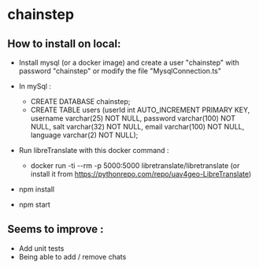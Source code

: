 # chainstep

## How to install on local:

- Install mysql (or a docker image) and create a user "chainstep" with password "chainstep" or modify the file "MysqlConnection.ts"
- In mySql : 
    - CREATE DATABASE chainstep;
    - CREATE TABLE users (userId int AUTO_INCREMENT PRIMARY KEY, username varchar(25) NOT NULL, password varchar(100) NOT NULL, salt varchar(32) NOT NULL, email varchar(100) NOT NULL, language varchar(2) NOT NULL);
    
- Run libreTranslate with this docker command : 
    - docker run -ti --rm -p 5000:5000 libretranslate/libretranslate (or install it from https://pythonrepo.com/repo/uav4geo-LibreTranslate)
    
- npm install 
- npm start


## Seems to improve : 

- Add unit tests
- Being able to add / remove chats
   
